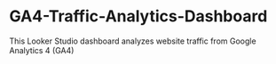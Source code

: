 # GA4-Traffic-Analytics-Dashboard
This Looker Studio dashboard analyzes website traffic from Google Analytics 4 (GA4)
